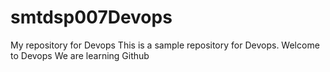 # smtdsp007Devops
My repository for Devops
This is a sample repository for Devops.
Welcome to Devops
We are learning Github
